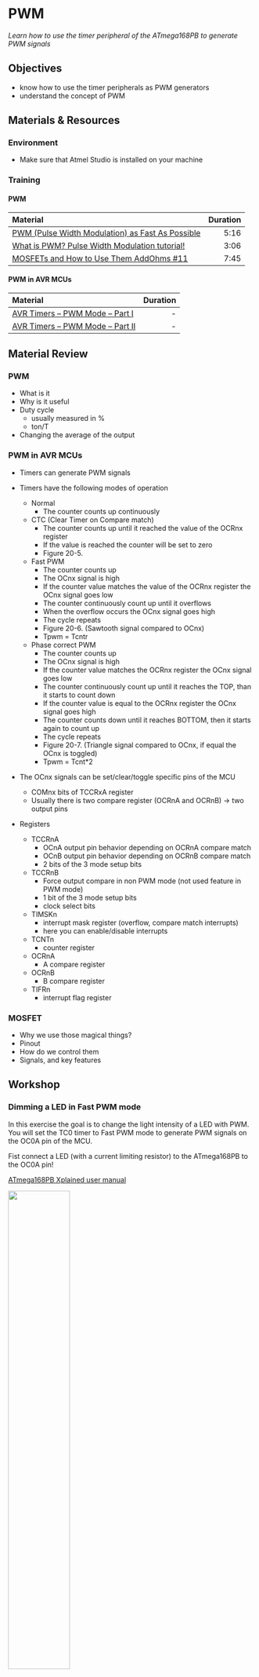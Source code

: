 # PWM
*Learn how to use the timer peripheral of the ATmega168PB to generate PWM signals*

## Objectives
- know how to use the timer peripherals as PWM generators
- understand the concept of PWM

## Materials & Resources
### Environment
- Make sure that Atmel Studio is installed on your machine

### Training
#### PWM
| Material | Duration |
|:---------|-----:|
| [PWM (Pulse Width Modulation) as Fast As Possible](https://www.youtube.com/watch?v=ISzRh5eN_Pg) | 5:16 |
| [What is PWM? Pulse Width Modulation tutorial!](https://www.youtube.com/watch?v=YmPziPfaByw) | 3:06 |
| [MOSFETs and How to Use Them AddOhms #11](https://www.youtube.com/watch?v=GrvvkYTW_0k) | 7:45 |

#### PWM in AVR MCUs
| Material | Duration |
|:---------|-----:|
| [AVR Timers – PWM Mode – Part I](http://maxembedded.com/2011/08/avr-timers-pwm-mode-part-i/) | - |
| [AVR Timers – PWM Mode – Part II](http://maxembedded.com/2012/01/avr-timers-pwm-mode-part-ii/) | - |

## Material Review

### PWM
- What is it
- Why is it useful
- Duty cycle
    - usually measured in %
    - ton/T
- Changing the average of the output

### PWM in AVR MCUs
- Timers can generate PWM signals
- Timers have the following modes of operation
    - Normal
        - The counter counts up continuously
    - CTC (Clear Timer on Compare match)
        - The counter counts up until it reached the value of the OCRnx register
        - If the value is reached the counter will be set to zero
        - Figure 20-5.
    - Fast PWM
        - The counter counts up
        - The OCnx signal is high
        - If the counter value matches the value of the OCRnx register the OCnx signal goes low
        - The counter continuously count up until it overflows
        - When the overflow occurs the OCnx signal goes high
        - The cycle repeats
        - Figure 20-6. (Sawtooth signal compared to OCnx)
        - Tpwm = Tcntr
    - Phase correct PWM
        - The counter counts up
        - The OCnx signal is high
        - If the counter value matches the OCRnx register the OCnx signal goes low
        - The counter continuously count up until it reaches the TOP, than it starts to count down
        - If the counter value is equal to the OCRnx register the OCnx signal goes high
        - The counter counts down until it reaches BOTTOM, then it starts again to count up
        - The cycle repeats
        - Figure 20-7. (Triangle signal compared to OCnx, if equal the OCnx is toggled)
        - Tpwm = Tcnt*2
- The OCnx signals can be set/clear/toggle specific pins of the MCU
    - COMnx bits of TCCRxA register
    - Usually there is two compare register (OCRnA and OCRnB) -> two output pins

- Registers
    - TCCRnA
        - OCnA output pin behavior depending on OCRnA compare match
        - OCnB output pin behavior depending on OCRnB compare match
        - 2 bits of the 3 mode setup bits
    - TCCRnB
        - Force output compare in non PWM mode (not used feature in PWM mode)
        - 1 bit of the 3 mode setup bits
        - clock select bits
    - TIMSKn
        - interrupt mask register (overflow, compare match interrupts)
        - here you can enable/disable interrupts
    - TCNTn
        - counter register
    - OCRnA
        - A compare register
    - OCRnB
        - B compare register
    - TIFRn
        - interrupt flag register
        
### MOSFET
  - Why we use those magical things?
  - Pinout
  - How do we control them
  - Signals, and key features

## Workshop
### Dimming a LED in Fast PWM mode
In this exercise the goal is to change the light intensity of a LED with PWM. You will set the TC0 timer to Fast PWM mode to generate PWM signals on the
OC0A pin of the MCU.

Fist connect a LED (with a current limiting resistor) to the ATmega168PB to the OC0A pin!

[ATmega168PB Xplained user manual](http://www.atmel.com/Images/Atmel-42381-ATmega168PB-Xplained-Mini_UserGuide.pdf)

<img src="img/GF-ATmega168PB-PWM-LED.png" width="50%"></img>

Exercise steps:
- Create a new AtmelStudio project
- Create the PWM related functions, definitions, variables etc. in a separate .c and .h file! This is necessary, because later on we will add more files to the project!
- Write a function which initializes the TC0 timer in Fast PWM mode
- Write a function which sets the duty cycle (0-100) of the PWM signal on the OC0A pin
    - The function should have one uint8_t parameter which value is between 0-100
- Try out the init function and the duty cycle setter function
    - You should change the light intensity of the LED

### Dimming a LED with a potentiometer
The goal is to change the LED's light intensity based on the potentiometer's voltage level.

At first add a potentiometer to the previous circuit.

<img src="img/GF-ATmega168PB-PWM-LED-POT.png" width="50%"></img>

Exercise steps:
- Create a new AtmelStudio project
- Copy the previous exercise's file to the new project and add them to the project
- Add the ADC driver files to the project
    - You can use your solution of a [previous workshop](https://github.com/greenfox-academy/teaching-materials/tree/master/workshop/hardware/SPI-communication-ADC) OR
    - You can use our solution of a [previous workshop](https://github.com/greenfox-academy/teaching-materials/tree/master/workshop/hardware/SPI-communication-ADC/workshop/AtmelStudio/ADC_DRIVER)
- In main write a code that reads the voltage from the potentiometer and based on that
changes the duty cycle of the PWM signal on the OC0A pin
- Test the code by rolling the potentiometer

### FAN control with PWM
It's time to control a FAN with PWM!

Make the following changes on the circuit:

<img src="img/GF-ATmega168PB-PWM-FAN-POT.png" width="50%"></img>

You can use the previous exercise code to control the FAN.

### Controlling PWM duty cycle via UART
Let's control our PWM signal with UART.

Exercise steps:
- Add the UART driver files to the last project
    - You should use these [UART_driver files](workshop/)
- Add UART specific code to the main.c file
    - UART driver initialization
    - global interrupt enable
    - stdin/stdout [redirection commands](workshop/stdin_stdout.c) to main()
- Implement the UART command interface
    - The user can send a number (as a string) between 0-100 which represents the duty cycle
    - The program receives this string on UART and converts it to a number
    - The duty cyle is then set based on the number
- Try out the program with different duty cycle commands!

## Individual Workshop Review
Please follow the styleguide: [Our C styleguide](https://github.com/greenfox-academy/teaching-materials/blob/master/styleguide/c.md)

 - Is the directory structure and the name of the files correct?
 - Are the includes placed on the top of the files?
 - Is the indentation good in each file?
 - Is there unnecessary code?
 - Can you find unwnecessary code in comments?
 - Is there unnecessary code duplication?
 - Are there unnecessary empty blocks?
 - Can you spot unused variables?
 - Is the commit message meaningful?

## Solutions
